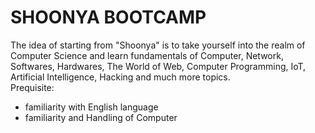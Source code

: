 # SHOONYA BOOTCAMP
The idea of starting from "Shoonya" is to take yourself into the realm of Computer Science and learn fundamentals of Computer, Network, Softwares, Hardwares, The World of Web, Computer Programming, IoT, Artificial Intelligence, Hacking and much more topics. <br>
Prequisite:
* familiarity with English language
* familiarity and Handling of Computer 
